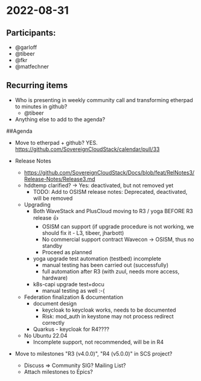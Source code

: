# 2022-08-31

## Participants:
* @garloff
* @tibeer
* @fkr
* @matfechner

## Recurring items
* Who is presenting in weekly community call and transforming etherpad to minutes in github?
  * @tibeer
* Anything else to add to the agenda?

##Agenda

* Move to etherpad + github?
  YES. https://github.com/SovereignCloudStack/calendar/pull/33

* Release Notes
  * https://github.com/SovereignCloudStack/Docs/blob/feat/RelNotes3/Release-Notes/Release3.md
  * hddtemp clarified? -> Yes: deactivated, but not removed yet
    * TODO: Add to OSISM release notes: Deprecated, deactivated, will be removed
  * Upgrading
    * Both WaveStack and PlusCloud moving to R3 / yoga BEFORE R3 release 👍 
      * OSISM can support (if upgrade procedure is not working, we should fix it - L3, tibeer, jharbott)
      * No commercial support contract Wavecon -> OSISM, thus no standby
      * Proceed as planned
    * yoga upgrade test automation (testbed)  incomplete
      * manual testing has been carried out (successfully)
      * full automation after R3 (with zuul, needs more access, hardware)
    * k8s-capi upgrade test+docu
      * manual testing as well :-(
  * Federation finalization & documentation
    * document design
      * keycloak to keycloak works, needs to be documented
      * Risk: mod_auth in keystone may not process redirect correctly
    * Quarkus - keycloak for R4????
  * No Ubuntu 22.04
    * Incomplete support, not recommended, will be in R4

* Move to milestones "R3 (v4.0.0)", "R4 (v5.0.0)" in SCS project?
  * Discuss => Community SIG? Mailing List?
  * Attach milestones to Epics?
